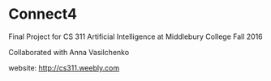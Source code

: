 # Connect4
Final Project for CS 311 Artificial Intelligence at Middlebury College Fall 2016

Collaborated with Anna Vasilchenko

website: http://cs311.weebly.com
